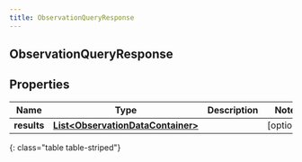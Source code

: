 ```yaml
---
title: ObservationQueryResponse
---
```

## ObservationQueryResponse


## Properties

| Name | Type | Description | Notes |
| ------------ | ------------- | ------------- | ------------- |
| **results** | [**List&lt;ObservationDataContainer&gt;**](ObservationDataContainer.html) |  |  [optional] |
{: class="table table-striped"}



